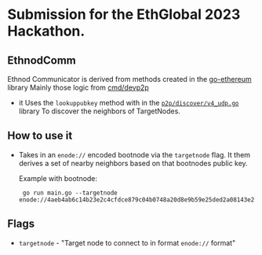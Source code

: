 # Submission for the EthGlobal 2023 Hackathon. 

## EthnodComm
 Ethnod Communicator is derived from methods created in the [go-ethereum](https://github.com/ethereum/go-ethereum) library
 Mainly those logic from [cmd/devp2p](https://github.com/ethereum/go-ethereum/tree/master/cmd/devp2p)

 - it Uses the `lookuppubkey` method with in the [`p2p/discover/v4_udp.go`](https://github.com/ethereum/go-ethereum/blob/master/p2p/discover/v4_udp.go) library To discover the neighbors of TargetNodes.

## How to use it 
 - Takes in an `enode://` encoded bootnode via the `targetnode` flag. It them derives a set of nearby neighbors
   based on that bootnodes public key.  

   Example with bootnode:
   ```
    go run main.go --targetnode enode://4aeb4ab6c14b23e2c4cfdce879c04b0748a20d8e9b59e25ded2a08143e265c6c25936e74cbc8e641e3312ca288673d91f2f93f8e277de3cfa444ecdaaf982052@157.90.35.166:30303
   ```
   
## Flags
 - `targetnode` - "Target node to connect to in format `enode://` format"

